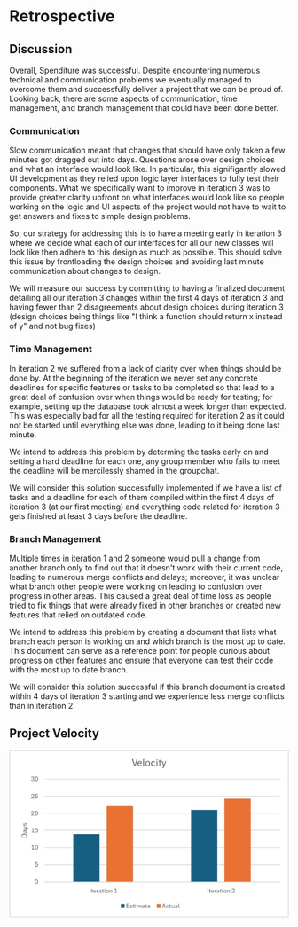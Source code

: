 
# Retrospective


## Discussion

Overall, Spenditure was successful. Despite encountering numerous technical and communication problems we eventually managed to overcome them and successfully deliver a project that we can be proud of. Looking back, there are some aspects of communication, time management, and branch management that could have been done better. 


### Communication

Slow communication meant that changes that should have only taken a few minutes got dragged out into days. Questions arose over design choices and what an interface would look like. In particular, this signifigantly slowed UI development as they relied upon logic layer interfaces to fully test their components. What we specifically want to improve in iteration 3 was to provide greater clarity upfront on what interfaces would look like so people working on the logic and UI aspects of the project would not have to wait to get answers and fixes to simple design problems.

So, our strategy for addressing this is to have a meeting early in iteration 3 where we decide what each of our interfaces for all our new classes will look like then adhere to this design as much as possible. This should solve this issue by frontloading the design choices and avoiding last minute communication about changes to design. 

We will measure our success by committing to having a finalized document detailing all our iteration 3 changes within the first 4 days of iteration 3 and having fewer than 2 disagreements about design choices during iteration 3 (design choices being things like "I think a function should return x instead of y" and not bug fixes)


### Time Management

In iteration 2 we suffered from a lack of clarity over when things should be done by. At the beginning of the iteration we never set any concrete deadlines for specific features or tasks to be completed so that lead to a great deal of confusion over when things would be ready for testing; for example, setting up the database took almost a week longer than expected. This was especially bad for all the testing required for iteration 2 as it could not be started until everything else was done, leading to it being done last minute.

We intend to address this problem by determing the tasks early on and setting a hard deadline for each one, any group member who fails to meet the deadline will be mercilessly shamed in the groupchat.

We will consider this solution successfully implemented if we have a list of tasks and a deadline for each of them compiled within the first 4 days of iteration 3 (at our first meeting) and everything code related for iteration 3 gets finished at least 3 days before the deadline.


### Branch Management

Multiple times in iteration 1 and 2 someone would pull a change from another branch only to find out that it doesn't work with their current code, leading to numerous merge conflicts and delays; moreover, it was unclear what branch other people were working on leading to confusion over progress in other areas. This caused a great deal of time loss as people tried to fix things that were already fixed in other branches or created new features that relied on outdated code. 

We intend to address this problem by creating a document that lists what branch each person is working on and which branch is the most up to date. This document can serve as a reference point for people curious about progress on other features and ensure that everyone can test their code with the most up to date branch. 

We will consider this solution successful if this branch document is created within 4 days of iteration 3 starting and we experience less merge conflicts than in iteration 2.





## Project Velocity


![](ProjectVelocity.jpg)






